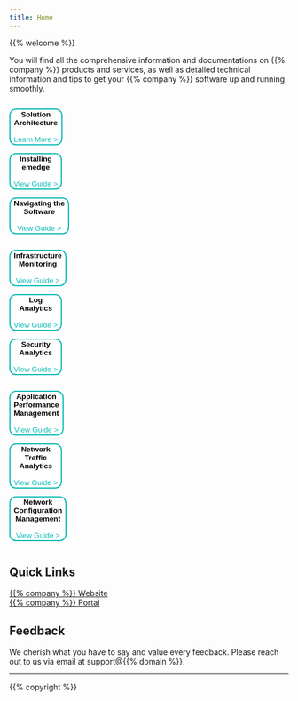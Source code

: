 ```yaml
---
title: Home
---
```


{{% welcome %}}

You will find all the comprehensive information and documentations on {{% company %}} products and services, as well as detailed technical information and tips to get your {{% company %}} software up and running smoothly.

<div class="row home-cat-rows" style="display: grid; overflow: auto;">
<div class="column home-cat-col">

<button name="button" style="background-color: #FFFFFF; border-radius: 12px; border: 2px solid #0ABAB5;" onclick="location.href='/overview/architecture';"><strong>Solution <br>Architecture</strong><br><br><span style="color: #0ABAB5;">Learn More ></span>
</button> 

<button name="button" style="background-color: #FFFFFF; border-radius: 12px; border: 2px solid #0ABAB5;" onclick="location.href='/overview/emedge/installation';"><strong>Installing<br> emedge</strong><br><br><span style="color: #0ABAB5;">View Guide ></span>
</button> 

<button name="button" style="background-color: #FFFFFF; border-radius: 12px; border: 2px solid #0ABAB5;" onclick="location.href='/cloud_vista/overview';"><strong>Navigating the <br>Software</strong><br><br><span style="color: #0ABAB5;">View Guide ></span>
</button> 
</div>
</div>

<div class="row home-cat-rows" style="display: grid; overflow: auto;">
<div class="column home-cat-col">

<button name="button" style="background-color: #FFFFFF;  border-radius: 12px; border: 2px solid #0ABAB5;" onclick="location.href='/cloud_vista/inframonitoring';"><strong>Infrastructure <br>Monitoring</strong><br><br><span style="color: #0ABAB5;">View Guide ></span>
</button> 

<button name="button" style="background-color: #FFFFFF;  border-radius: 12px; border: 2px solid #0ABAB5;" onclick="location.href='/cloud_vista/loganalytics';"><strong>Log <br>Analytics</strong><br><br><span style="color: #0ABAB5;">View Guide ></span>
</button> 

<button name="button" style="background-color: #FFFFFF;  border-radius: 12px; border: 2px solid #0ABAB5;" onclick="location.href='/cloud_vista/securityanalytics';"><strong>Security <br>Analytics</strong><br><br><span style="color: #0ABAB5;">View Guide ></span>
</button> 

</div>
</div>

<div class="row home-cat-rows" style="display: grid; overflow: auto;">
<div class="column home-cat-col">

<button name="button" style="background-color: #FFFFFF;  border-radius: 12px; border: 2px solid #0ABAB5;" onclick="location.href='/cloud_vista/apm';"><strong>Application <br>Performance <br>Management</strong><br><br><span style="color: #0ABAB5;">View Guide ></span>
</button> 

<button name="button" style="background-color: #FFFFFF;  border-radius: 12px; border: 2px solid #0ABAB5;" onclick="location.href='/cloud_vista/netflow';"><strong>Network<br> Traffic<br> Analytics</strong><br><br><span style="color: #0ABAB5;">View Guide ></span>
</button> 

<button name="button" style="background-color: #FFFFFF;  border-radius: 12px; border: 2px solid #0ABAB5;" onclick="location.href='/cloud_vista/ncm';"><strong>Network<br> Configuration <br>Management</strong><br><br><span style="color: #0ABAB5;">View Guide ></span>
</button> 
</div>
</div>


## Quick Links
 <a href="https://www.{{% domain %}}" target="_blank">{{% company %}} Website</a>
 <br>
 <a href="https://www.portal.{{% domain %}}" target="_blank">{{% company %}} Portal</a>

## Feedback
We cherish what you have to say and value every feedback. Please reach out to us via email at support@{{% domain %}}.

<hr>
{{% copyright %}}
